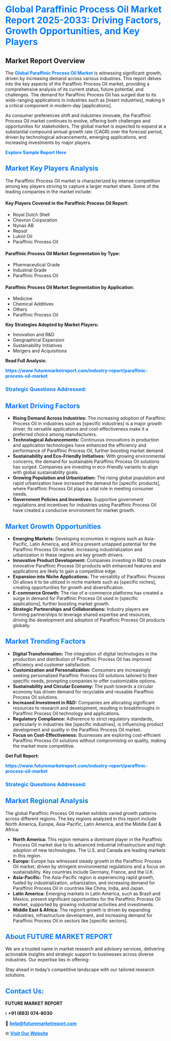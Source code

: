 <h1 style="color: #007BFF;">Global Paraffinic Process Oil Market Report 2025-2033: Driving Factors, Growth Opportunities, and Key Players</h1>

<section id="overview">
<h2>Market Report Overview</h2>
<p>The <a href="https://www.futuremarketreport.com/industry-report/paraffinic-process-oil-market" style="color: #007BFF; text-decoration: none;"><strong>Global Paraffinic Process Oil Market</strong></a> is witnessing significant growth, driven by increasing demand across various industries. This report delves into the key aspects of the Paraffinic Process Oil market, providing a comprehensive analysis of its current status, future potential, and challenges. The demand for Paraffinic Process Oil has surged due to its wide-ranging applications in industries such as [insert industries], making it a critical component in modern-day [applications].</p>
<p>As consumer preferences shift and industries innovate, the Paraffinic Process Oil market continues to evolve, offering both challenges and opportunities for stakeholders. The global market is expected to expand at a substantial compound annual growth rate (CAGR) over the forecast period, driven by technological advancements, emerging applications, and increasing investments by major players.</p>
</section>

<section id="overview">
<p><a href="https://www.futuremarketreport.com/request-sample/reportId=98525" style="color: #007BFF; text-decoration: none;"><strong>Explore Sample Report Here</strong></a></p>
</section>

<section id="key-players">
<h2 style="color: #007BFF;">Market Key Players Analysis</h2>
<p>The Paraffinic Process Oil market is characterized by intense competition among key players striving to capture a larger market share. Some of the leading companies in the market include:</p>
<h4>Key Players Covered in the Paraffinic Process Oil Report:</h4>
<ul><li>Royal Dutch Shell</li><li>Chevron Corporation</li><li>Nynas AB</li><li>Repsol</li><li>Lukiol Oil</li><li>Paraffinic Process Oil</li></ul>
<h4>Paraffinic Process Oil Market Segmentation by Type:</h4>
<ul><li>Pharmaceutical Grade</li><li>Industrial Grade</li><li>Paraffinic Process Oil</li></ul>

<h4>Paraffinic Process Oil Market Segmentation by Application:</h4>
<ul><li>Medicine</li><li>Chemical Additives</li><li>Others</li><li>Paraffinic Process Oil</li></ul>
<p><strong>Key Strategies Adopted by Market Players:</strong></p>
<ul>
<li>Innovation and R&D</li>
<li>Geographical Expansion</li>
<li>Sustainability Initiatives</li>
<li>Mergers and Acquisitions</li>
</ul>
</section>

<section>
<p><strong>Read Full Analysis: </strong></p><a href="https://www.futuremarketreport.com/industry-report/paraffinic-process-oil-market" style="color: #007BFF; text-decoration: none;"><strong>https://www.futuremarketreport.com/industry-report/paraffinic-process-oil-market</strong></a>
<h3 style="color: #007BFF;">Strategic Questions Addressed:</h3>
</section>

<section id="driving-factors">
<h2 style="color: #007BFF;">Market Driving Factors</h2>
<ul>
<li><strong>Rising Demand Across Industries:</strong> The increasing adoption of Paraffinic Process Oil in industries such as [specific industries] is a major growth driver. Its versatile applications and cost-effectiveness make it a preferred choice among manufacturers.</li>
<li><strong>Technological Advancements:</strong> Continuous innovations in production and application technologies have enhanced the efficiency and performance of Paraffinic Process Oil, further boosting market demand.</li>
<li><strong>Sustainability and Eco-Friendly Initiatives:</strong> With growing environmental concerns, the demand for sustainable Paraffinic Process Oil solutions has surged. Companies are investing in eco-friendly variants to align with global sustainability goals.</li>
<li><strong>Growing Population and Urbanization:</strong> The rising global population and rapid urbanization have increased the demand for [specific products], where Paraffinic Process Oil plays a vital role in meeting consumer needs.</li>
<li><strong>Government Policies and Incentives:</strong> Supportive government regulations and incentives for industries using Paraffinic Process Oil have created a conducive environment for market growth.</li>
</ul>
</section>

<section id="growth-opportunities">
<h2 style="color: #007BFF;">Market Growth Opportunities</h2>
<ul>
<li><strong>Emerging Markets:</strong> Developing economies in regions such as Asia-Pacific, Latin America, and Africa present untapped potential for the Paraffinic Process Oil market. Increasing industrialization and urbanization in these regions are key growth drivers.</li>
<li><strong>Innovative Product Development:</strong> Companies investing in R&D to create innovative Paraffinic Process Oil products with enhanced features and applications are likely to gain a competitive edge.</li>
<li><strong>Expansion into Niche Applications:</strong> The versatility of Paraffinic Process Oil allows it to be utilized in niche markets such as [specific niches], creating opportunities for growth and diversification.</li>
<li><strong>E-commerce Growth:</strong> The rise of e-commerce platforms has created a surge in demand for Paraffinic Process Oil used in [specific applications], further boosting market growth.</li>
<li><strong>Strategic Partnerships and Collaborations:</strong> Industry players are forming partnerships to leverage shared expertise and resources, driving the development and adoption of Paraffinic Process Oil products globally.</li>
</ul>
</section>

<section id="trending-factors">
<h2 style="color: #007BFF;">Market Trending Factors</h2>
<ul>
<li><strong>Digital Transformation:</strong> The integration of digital technologies in the production and distribution of Paraffinic Process Oil has improved efficiency and customer satisfaction.</li>
<li><strong>Customization and Personalization:</strong> Consumers are increasingly seeking personalized Paraffinic Process Oil solutions tailored to their specific needs, prompting companies to offer customizable options.</li>
<li><strong>Sustainability and Circular Economy:</strong> The push towards a circular economy has driven demand for recyclable and reusable Paraffinic Process Oil solutions.</li>
<li><strong>Increased Investment in R&D:</strong> Companies are allocating significant resources to research and development, resulting in breakthroughs in Paraffinic Process Oil technology and applications.</li>
<li><strong>Regulatory Compliance:</strong> Adherence to strict regulatory standards, particularly in industries like [specific industries], is influencing product development and quality in the Paraffinic Process Oil market.</li>
<li><strong>Focus on Cost-Effectiveness:</strong> Businesses are exploring cost-efficient Paraffinic Process Oil solutions without compromising on quality, making the market more competitive.</li>
</ul>
</section>

<section>
<p><strong>Get Full Report: </strong></p><a href="https://www.futuremarketreport.com/industry-report/paraffinic-process-oil-market" style="color: #007BFF; text-decoration: none;"><strong>https://www.futuremarketreport.com/industry-report/paraffinic-process-oil-market</strong></a>
<h3 style="color: #007BFF;">Strategic Questions Addressed:</h3>
</section>


<section id="regional-analysis">
<h2 style="color: #007BFF;">Market Regional Analysis</h2>
<p>The global Paraffinic Process Oil market exhibits varied growth patterns across different regions. The key regions analyzed in this report include North America, Europe, Asia-Pacific, Latin America, and the Middle East & Africa:</p>
<ul>
<li><strong>North America:</strong> This region remains a dominant player in the Paraffinic Process Oil market due to its advanced industrial infrastructure and high adoption of new technologies. The U.S. and Canada are leading markets in this region.</li>
<li><strong>Europe:</strong> Europe has witnessed steady growth in the Paraffinic Process Oil market, driven by stringent environmental regulations and a focus on sustainability. Key countries include Germany, France, and the U.K.</li>
<li><strong>Asia-Pacific:</strong> The Asia-Pacific region is experiencing rapid growth, fueled by industrialization, urbanization, and increasing demand for Paraffinic Process Oil in countries like China, India, and Japan.</li>
<li><strong>Latin America:</strong> Emerging markets in Latin America, such as Brazil and Mexico, present significant opportunities for the Paraffinic Process Oil market, supported by growing industrial activities and investments.</li>
<li><strong>Middle East & Africa:</strong> The region’s growth is driven by expanding industries, infrastructure development, and increasing demand for Paraffinic Process Oil in sectors like [specific sectors].</li>
</ul>
</section>

<footer>
<h2 style="color: #007BFF;">About FUTURE MARKET REPORT</h2>
<p>We are a trusted name in market research and advisory services, delivering actionable insights and strategic support to businesses across diverse industries. Our expertise lies in offering:</p>

<p>Stay ahead in today’s competitive landscape with our tailored research solutions.</p>

<h2 style="color: #007BFF;">Contact Us:</h2>
<p><strong>FUTURE MARKET REPORT</strong></p>
<p>📞 <strong>+91 (883) 074-8030</strong></p>
<p>📧 <strong><a href="mailto:help@futuremarketreport.com" style="color: #007BFF;">help@futuremarketreport.com</a></strong></p>
<p>🌐 <strong><a href="https://www.futuremarketreport.com/" style="color: #007BFF;">Visit Our Website</a></strong></p>
</footer>